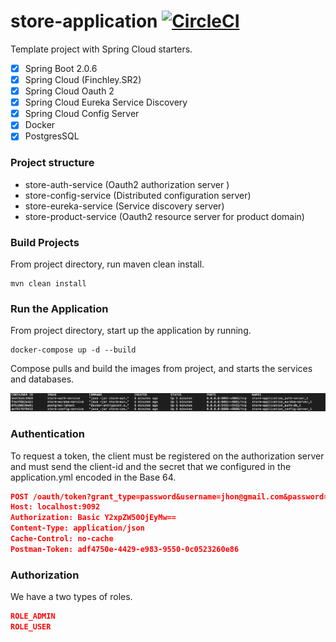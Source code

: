 # store-application [![CircleCI](https://circleci.com/gh/fbourguignon/store-api/tree/master.svg?style=svg)](https://circleci.com/gh/fbourguignon/store-application/tree/master)

Template project with Spring Cloud starters.

- [x] Spring Boot 2.0.6
- [x] Spring Cloud (Finchley.SR2)
- [x] Spring Cloud Oauth 2
- [x] Spring Cloud Eureka Service Discovery
- [x] Spring Cloud Config Server
- [x] Docker
- [x] PostgresSQL

### Project structure 

- store-auth-service    (Oauth2 authorization server )
- store-config-service  (Distributed configuration server)
- store-eureka-service  (Service discovery server)
- store-product-service (Oauth2 resource server for product domain)

### Build Projects 
From project directory, run maven clean install.
```console
mvn clean install
```

### Run the Application

From project directory, start up the application by running.

```console
docker-compose up -d --build
```
Compose pulls and build the images from project, and starts the services and databases.

![picture](img/docker-ps-a.png)

### Authentication
   
To request a token, the client must be registered on the authorization server and must send the client-id and the secret that we configured in the application.yml encoded in the Base 64.

   ```json
   POST /oauth/token?grant_type=password&username=jhon@gmail.com&password=123456 HTTP/1.1
   Host: localhost:9092
   Authorization: Basic Y2xpZW50OjEyMw==
   Content-Type: application/json
   Cache-Control: no-cache
   Postman-Token: adf4750e-4429-e983-9550-0c0523260e86
   ```
   
### Authorization

We have a two types of roles.

```json
ROLE_ADMIN
ROLE_USER   
```
